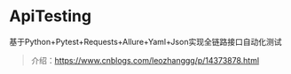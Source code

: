 # ApiTesting
基于Python+Pytest+Requests+Allure+Yaml+Json实现全链路接口自动化测试

> 介绍：https://www.cnblogs.com/leozhanggg/p/14373878.html
